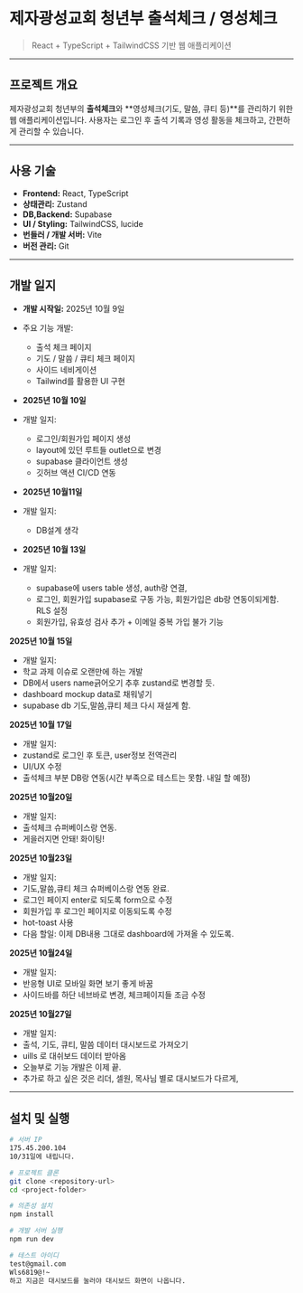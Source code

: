 # 제자광성교회 청년부 출석체크 / 영성체크

> React + TypeScript + TailwindCSS 기반 웹 애플리케이션

---

## 프로젝트 개요

제자광성교회 청년부의 **출석체크**와 **영성체크(기도, 말씀, 큐티 등)**를 관리하기 위한 웹 애플리케이션입니다.
사용자는 로그인 후 출석 기록과 영성 활동을 체크하고, 간편하게 관리할 수 있습니다.

---

## 사용 기술

- **Frontend:** React, TypeScript
- **상태관리:** Zustand
- **DB,Backend:** Supabase
- **UI / Styling:** TailwindCSS, lucide
- **번들러 / 개발 서버:** Vite
- **버전 관리:** Git

---

## 개발 일지

- **개발 시작일:** 2025년 10월 9일
- 주요 기능 개발:

  - 출석 체크 페이지
  - 기도 / 말씀 / 큐티 체크 페이지
  - 사이드 네비게이션
  - Tailwind를 활용한 UI 구현

- **2025년 10월 10일**
- 개발 일지:

  - 로그인/회원가입 페이지 생성
  - layout에 있던 루트들 outlet으로 변경
  - supabase 클라이언트 생성
  - 깃허브 액션 CI/CD 연동

- **2025년 10월11일**
- 개발 일지:

  - DB설계 생각

- **2025년 10월 13일**
- 개발 일지:
  - supabase에 users table 생성, auth랑 연결,
  - 로그인, 회원가입 supabase로 구동 가능, 회원가입은 db랑 연동이되게함. RLS 설정
  - 회원가입, 유효성 검사 추가 + 이메일 중복 가입 불가 기능

**2025년 10월 15일**

- 개발 일지:
- 학교 과제 이슈로 오랜만에 하는 개발
- DB에서 users name긁어오기 추후 zustand로 변경할 듯.
- dashboard mockup data로 채워넣기
- supabase db 기도,말씀,큐티 체크 다시 재설계 함.

**2025년 10월 17일**

- 개발 일지:
- zustand로 로그인 후 토큰, user정보 전역관리
- UI/UX 수정
- 출석체크 부분 DB랑 연동(시간 부족으로 테스트는 못함. 내일 할 예정)

**2025년 10월20일**

- 개발 일지:
- 출석체크 슈퍼베이스랑 연동.
- 게을러지면 안돼! 화이팅!

**2025년 10월23일**

- 개발 일지:
- 기도,말씀,큐티 체크 슈퍼베이스랑 연동 완료.
- 로그인 페이지 enter로 되도록 form으로 수정
- 회원가입 후 로그인 페이지로 이동되도록 수정
- hot-toast 사용
- 다음 할일: 이제 DB내용 그대로 dashboard에 가져올 수 있도록.

**2025년 10월24일**

- 개발 일지:
- 반응형 UI로 모바일 화면 보기 좋게 바꿈
- 사이드바를 하단 네브바로 변경, 체크페이지들 조금 수정

**2025년 10월27일**

- 개발 일지:
- 출석, 기도, 큐티, 말씀 데이터 대시보드로 가져오기
- uills 로 대쉬보드 데이터 받아옴
- 오늘부로 기능 개발은 이제 끝.
- 추가로 하고 싶은 것은 리더, 셀원, 목사님 별로 대시보드가 다르게,

---

## 설치 및 실행

```bash
# 서버 IP
175.45.200.104
10/31일에 내립니다.

# 프로젝트 클론
git clone <repository-url>
cd <project-folder>

# 의존성 설치
npm install

# 개발 서버 실행
npm run dev

# 테스트 아이디
test@gmail.com
Wls6819@!~
하고 지금은 대시보드를 눌러야 대시보드 화면이 나옵니다.
```
